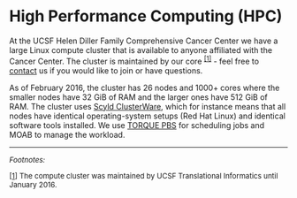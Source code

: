 # High Performance Computing (HPC)

At the UCSF Helen Diller Family Comprehensive Cancer Center we have a
large Linux compute cluster that is available to anyone affiliated
with the Cancer Center.  The cluster is maintained by our
core&nbsp;<sup><a href="#fn1" id="r1">[1]</a></sup> - feel free to
[contact] us if you would like to join or have questions.

As of February 2016, the cluster has 26 nodes and 1000+ cores where
the smaller nodes have 32 GiB of RAM and the larger ones have 512 GiB
of RAM.  The cluster uses [Scyld ClusterWare], which for instance
means that all nodes have identical operating-system setups (Red Hat
Linux) and identical software tools installed.
We use [TORQUE PBS] for scheduling jobs and MOAB to manage the
workload.


----------------------------------------
<div style="font-size: small;">
<em>Footnotes:</em><br>

<span id="fn1"><a href="#r1">[1]</a>
The compute cluster was maintained by UCSF Translational Informatics
until January 2016.<br></span>
</div>

[contact]: <%=pathTo('contact/index.html')%>
[Scyld ClusterWare]: http://www.penguincomputing.com/products/software/cluster-management-scyld-clusterware/
[TORQUE PBS]: https://en.wikipedia.org/wiki/TORQUE
